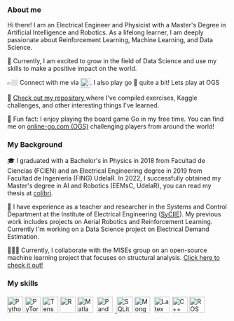 ### About me

Hi there! I am an Electrical Engineer and Physicist with a Master's Degree in Artificial Intelligence and Robotics. As a lifelong learner, I am deeply passionate about Reinforcement Learning, Machine Learning, and Data Science.

🔭 Currently, I am excited to grow in the field of Data Science and use my skills to make a positive impact on the world.

👉🏼 Connect with me via <a href="https://www.linkedin.com/in/leopoldo-agorio-aa5492218/"><img align="center" alt="Leo's LinkedIN" width="22px" src="https://raw.githubusercontent.com/peterthehan/peterthehan/master/assets/linkedin.svg"/></a>. I also play go 🧘 quite a bit! Lets play at OGS

💪 [ Check out my repository ](https://github.com/leopoldoagorio/Challenges) where I've compiled exercises, Kaggle challenges, and other interesting things I've learned.

🎲 Fun fact: I enjoy playing the board game Go in my free time. You can find me on [online-go.com (OGS)](https://online-go.com/user/view/920781) challenging players from around the world!

### My Background

🎓  I graduated with a Bachelor's in Physics in 2018 from Facultad de Ciencias (FCIEN) and an Electrical Engineering degree in 2019 from Facultad de Ingeniería (FING) UdelaR. In 2022, I successfully obtained my Master's degree in AI and Robotics (EEMsC, UdelaR), you can read my thesis at [colibri](https://www.colibri.udelar.edu.uy/jspui/handle/20.500.12008/33397?locale=es).

🧠 I have experience as a teacher and researcher in the Systems and Control Department at the Institute of Electrical Engineering ([SyCIIE](https://iie.fing.edu.uy/institucional/departamentos/sistemas-y-control/)). My previous work includes projects on Aerial Robotics and Reinforcement Learning. Currently I'm working on a Data Science project on Electrical Demand Estimation.

👨🏻‍💻 Currently, I collaborate with the MISEs group on an open-source machine learning project that focuses on structural analysis. [Click here to check it out!](https://github.com/leopoldoagorio/mamaML)


### My skills
<p align="left"> 
<a href="https://www.python.org/" target="_blank" rel="noreferrer"><img src="https://raw.githubusercontent.com/danielcranney/readme-generator/main/public/icons/skills/python-colored.svg" width="36" height="36" alt="Python" /></a>
 <a href="https://pytorch.org/" target="_blank" rel="noreferrer"><img src="https://avatars.githubusercontent.com/u/21003710?s=200&v=4" width="36" height="36" alt="PyTorch" /></a> <a href="https://www.tensorflow.org/" target="_blank" rel="noreferrer"><img src="https://www.vectorlogo.zone/logos/tensorflow/tensorflow-icon.svg" width="36" height="36" alt="TensorFlow" /></a>
 <a href="https://www.r-project.org/" target="_blank" rel="noreferrer"><img src="https://www.r-project.org/logo/Rlogo.svg" width="36" height="36" alt="R" /></a> 
 <a href="https://en.wikipedia.org/wiki/Matlab" target="_blank" rel="noreferrer"><img src="https://upload.wikimedia.org/wikipedia/commons/2/21/Matlab_Logo.png" width="36" height="36" alt="Matlab" /></a>
<a href="https://pandas.pydata.org/" target="_blank" rel="noreferrer">
  <img src="https://upload.wikimedia.org/wikipedia/commons/e/ed/Pandas_logo.svg" width="36" height="36" alt="Pandas" style="background-color: white; padding: 5px;">
</a>
 <a href="https://www.sqlite.org/index.html" target="_blank" rel="noreferrer"><img src="https://www.vectorlogo.zone/logos/sqlite/sqlite-icon.svg" width="36" height="36" alt="SQLite" /></a> <a href="https://www.mongodb.com/" target="_blank" rel="noreferrer"><img src="https://www.vectorlogo.zone/logos/mongodb/mongodb-icon.svg" width="36" height="36" alt="MongoDB"/></a>
<a href="https://en.wikipedia.org/wiki/LaTex" target="_blank" rel="noreferrer"><img src="https://cdn.icon-icons.com/icons2/2389/PNG/512/latex_logo_icon_145115.png" width="36" height="36" alt="Latex" style="background-color: white; padding: 5px;/></a>
<a href="https://docs.microsoft.com/en-us/cpp/?view=msvc-170" target="_blank" rel="noreferrer"><img src="https://raw.githubusercontent.com/danielcranney/readme-generator/main/public/icons/skills/cplusplus-colored.svg" width="36" height="36" alt="C++" /></a> <a href="http://wiki.ros.org/" target="_blank" rel="noreferrer"><img src="https://www.vectorlogo.zone/logos/ros/ros-ar21.svg" height="36" alt="ROS" /></a> </p>
